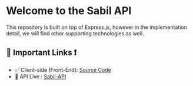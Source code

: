 # Welcome to the Sabil API
This repository is built on top of Express.js, however in the implementation detail, we will find other supporting technologies as well.

## 🔗 Important Links ❗
- ✅ Client-side (Front-End):  [Source Code](https://github.com/shakilhasan/sabil)
- 🔴 API Live : [Sabil-API](https://sabil-app-api.herokuapp.com)
